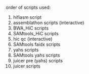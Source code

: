 order of scripts used:

1. hifiasm script
2. assemblathon scripts (interactive)
3. BWA_HiC scripts
4. SAMtools_HiC scripts
6. hic qc (interactive)
7. SAMtools faidx scripts
8. yahs scripts
9. SAMtools yahs scripts
10. juicer pre (yahs) scripts
11. juicer scripts
